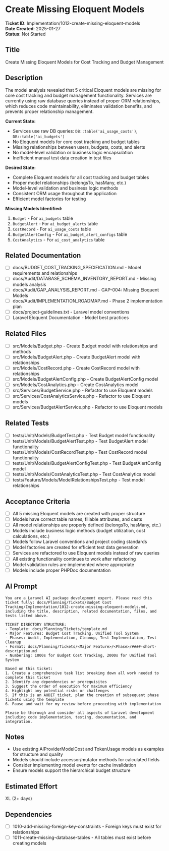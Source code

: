 # Create Missing Eloquent Models

**Ticket ID**: Implementation/1012-create-missing-eloquent-models  
**Date Created**: 2025-01-27  
**Status**: Not Started  

## Title
Create Missing Eloquent Models for Cost Tracking and Budget Management

## Description
The model analysis revealed that 5 critical Eloquent models are missing for core cost tracking and budget management functionality. Services are currently using raw database queries instead of proper ORM relationships, which reduces code maintainability, eliminates validation benefits, and prevents proper relationship management.

**Current State:**
- Services use raw DB queries: `DB::table('ai_usage_costs')`, `DB::table('ai_budgets')`
- No Eloquent models for core cost tracking and budget tables
- Missing relationships between users, budgets, costs, and alerts
- No model-level validation or business logic encapsulation
- Inefficient manual test data creation in test files

**Desired State:**
- Complete Eloquent models for all cost tracking and budget tables
- Proper model relationships (belongsTo, hasMany, etc.)
- Model-level validation and business logic methods
- Consistent ORM usage throughout the application
- Efficient model factories for testing

**Missing Models Identified:**
1. `Budget` - For `ai_budgets` table
2. `BudgetAlert` - For `ai_budget_alerts` table  
3. `CostRecord` - For `ai_usage_costs` table
4. `BudgetAlertConfig` - For `ai_budget_alert_configs` table
5. `CostAnalytics` - For `ai_cost_analytics` table

## Related Documentation
- [ ] docs/BUDGET_COST_TRACKING_SPECIFICATION.md - Model requirements and relationships
- [ ] docs/Audit/DATABASE_SCHEMA_INVENTORY_REPORT.md - Missing models analysis
- [ ] docs/Audit/GAP_ANALYSIS_REPORT.md - GAP-004: Missing Eloquent Models
- [ ] docs/Audit/IMPLEMENTATION_ROADMAP.md - Phase 2 implementation plan
- [ ] docs/project-guidelines.txt - Laravel model conventions
- [ ] Laravel Eloquent Documentation - Model best practices

## Related Files
- [ ] src/Models/Budget.php - Create Budget model with relationships and methods
- [ ] src/Models/BudgetAlert.php - Create BudgetAlert model with relationships
- [ ] src/Models/CostRecord.php - Create CostRecord model with relationships
- [ ] src/Models/BudgetAlertConfig.php - Create BudgetAlertConfig model
- [ ] src/Models/CostAnalytics.php - Create CostAnalytics model
- [ ] src/Services/BudgetService.php - Refactor to use Eloquent models
- [ ] src/Services/CostAnalyticsService.php - Refactor to use Eloquent models
- [ ] src/Services/BudgetAlertService.php - Refactor to use Eloquent models

## Related Tests
- [ ] tests/Unit/Models/BudgetTest.php - Test Budget model functionality
- [ ] tests/Unit/Models/BudgetAlertTest.php - Test BudgetAlert model functionality
- [ ] tests/Unit/Models/CostRecordTest.php - Test CostRecord model functionality
- [ ] tests/Unit/Models/BudgetAlertConfigTest.php - Test BudgetAlertConfig model
- [ ] tests/Unit/Models/CostAnalyticsTest.php - Test CostAnalytics model
- [ ] tests/Feature/Models/ModelRelationshipsTest.php - Test model relationships

## Acceptance Criteria
- [ ] All 5 missing Eloquent models are created with proper structure
- [ ] Models have correct table names, fillable attributes, and casts
- [ ] All model relationships are properly defined (belongsTo, hasMany, etc.)
- [ ] Models include business logic methods (budget utilization, cost calculations, etc.)
- [ ] Models follow Laravel conventions and project coding standards
- [ ] Model factories are created for efficient test data generation
- [ ] Services are refactored to use Eloquent models instead of raw queries
- [ ] All existing functionality continues to work after refactoring
- [ ] Model validation rules are implemented where appropriate
- [ ] Models include proper PHPDoc documentation

## AI Prompt
```
You are a Laravel AI package development expert. Please read this ticket fully: docs/Planning/Tickets/Budget Cost Tracking/Implementation/1012-create-missing-eloquent-models.md, including the title, description, related documentation, files, and tests listed above.

TICKET DIRECTORY STRUCTURE:
- Template: docs/Planning/Tickets/template.md
- Major Features: Budget Cost Tracking, Unified Tool System
- Phases: Audit, Implementation, Cleanup, Test Implementation, Test Cleanup
- Format: docs/Planning/Tickets/<Major Feature>/<Phase>/####-short-description.md
- Numbering: 1000s for Budget Cost Tracking, 2000s for Unified Tool System

Based on this ticket:
1. Create a comprehensive task list breaking down all work needed to complete this ticket
2. Identify any dependencies or prerequisites
3. Suggest the order of execution for maximum efficiency
4. Highlight any potential risks or challenges
5. If this is an AUDIT ticket, plan the creation of subsequent phase tickets using the template
6. Pause and wait for my review before proceeding with implementation

Please be thorough and consider all aspects of Laravel development including code implementation, testing, documentation, and integration.
```

## Notes
- Use existing AIProviderModelCost and TokenUsage models as examples for structure and quality
- Models should include accessor/mutator methods for calculated fields
- Consider implementing model events for cache invalidation
- Ensure models support the hierarchical budget structure

## Estimated Effort
XL (2+ days)

## Dependencies
- [ ] 1010-add-missing-foreign-key-constraints - Foreign keys must exist for relationships
- [ ] 1011-create-missing-database-tables - All tables must exist before creating models

